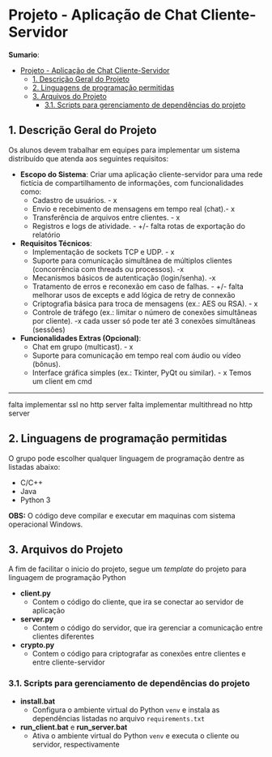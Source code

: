 # Projeto - Aplicação de Chat Cliente-Servidor

**Sumario**:
- [Projeto - Aplicação de Chat Cliente-Servidor](#projeto---aplicação-de-chat-cliente-servidor)
  - [1. Descrição Geral do Projeto](#1-descrição-geral-do-projeto)
  - [2. Linguagens de programação permitidas](#2-linguagens-de-programação-permitidas)
  - [3. Arquivos do Projeto](#3-arquivos-do-projeto)
    - [3.1. Scripts para gerenciamento de dependências do projeto](#31-scripts-para-gerenciamento-de-dependências-do-projeto)

## 1. Descrição Geral do Projeto

Os alunos devem trabalhar em equipes para implementar um sistema distribuído que atenda aos seguintes requisitos:

- **Escopo do Sistema**: Criar uma aplicação cliente-servidor para uma rede fictícia de compartilhamento de informações, com funcionalidades como:
    - Cadastro de usuários. - x
    - Envio e recebimento de mensagens em tempo real (chat).- x
    - Transferência de arquivos entre clientes. - x
    - Registros e logs de atividade. - +/- falta rotas de exportação do relatório
- **Requisitos Técnicos**:
   - Implementação de sockets TCP e UDP. - x
   - Suporte para comunicação simultânea de múltiplos clientes (concorrência com threads ou processos). -x
   - Mecanismos básicos de autenticação (login/senha). -x
   - Tratamento de erros e reconexão em caso de falhas. - +/- falta melhorar usos de excepts e add lógica de retry de connexão
   - Criptografia básica para troca de mensagens (ex.: AES ou RSA). - x
   - Controle de tráfego (ex.: limitar o número de conexões simultâneas por cliente). -x cada usser só pode ter até 3 conexões simultâneas (sessôes)
- **Funcionalidades Extras (Opcional)**:
   - Chat em grupo (multicast). - x
   - Suporte para comunicação em tempo real com áudio ou vídeo (bônus).
   - Interface gráfica simples (ex.: Tkinter, PyQt ou similar). - x Temos um client em cmd
-------------------------------
falta implementar ssl no http server
falta implementar multithread no http server
## 2. Linguagens de programação permitidas

O grupo pode escolher qualquer linguagem de programação dentre as listadas abaixo:
- C/C++
- Java
- Python 3

**OBS:** O código deve compilar e executar em maquinas com sistema operacional Windows.

## 3. Arquivos do Projeto

A fim de facilitar o inicio do projeto, segue um *template* do projeto para linguagem de programação Python

- **client.py**
  - Contem o código do cliente, que ira se conectar ao servidor de aplicação
- **server.py**
  - Contem o código do servidor, que ira gerenciar a comunicação entre clientes diferentes
- **crypto.py**
  - Contem o código para criptografar as conexões entre clientes e entre cliente-servidor

### 3.1. Scripts para gerenciamento de dependências do projeto
- **install.bat** 
   - Configura o ambiente virtual do Python ``venv`` e instala as dependências listadas no arquivo `requirements.txt`
- **run_client.bat** e **run_server.bat**
   - Ativa o ambiente virtual do Python ``venv`` e executa o cliente ou servidor, respectivamente
